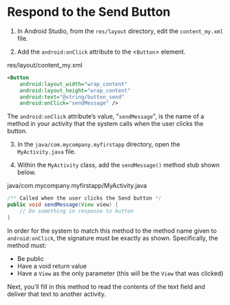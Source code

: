 # Respond to the Send Button

1.	In Android Studio, from the `res/layout` directory, edit the `content_my.xml` file.

2.	Add the `android:onClick` attribute to the <`Button`> element.

res/layout/content_my.xml

```xml
<Button
    android:layout_width="wrap_content"
    android:layout_height="wrap_content"
    android:text="@string/button_send"
    android:onClick="sendMessage" />
```

The `android:onClick` attribute’s value, "`sendMessage`", is the name of a method in your activity that the system calls when the user clicks the button.

3.	In the `java/com.mycompany.myfirstapp` directory, open the `MyActivity.java` file.

4.	Within the `MyActivity` class, add the `sendMessage()` method stub shown below.

java/com.mycompany.myfirstapp/MyActivity.java

```java
/** Called when the user clicks the Send button */
public void sendMessage(View view) {
    // Do something in response to button
}
```

In order for the system to match this method to the method name given to `android:onClick`, the signature must be exactly as shown. Specifically, the method must:

* Be public
* Have a void return value
* Have a `View` as the only parameter (this will be the `View` that was clicked)

Next, you’ll fill in this method to read the contents of the text field and deliver that text to another activity.